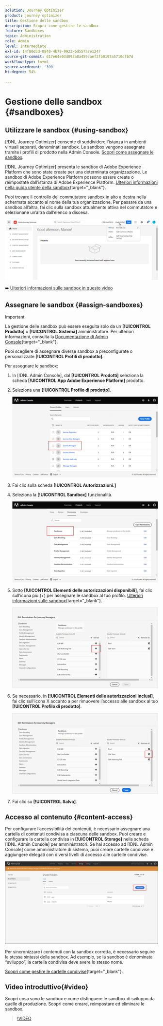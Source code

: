 ```yaml
---
solution: Journey Optimizer
product: journey optimizer
title: Gestione delle sandbox
description: Scopri come gestire le sandbox
feature: Sandboxes
topic: Administration
role: Admin
level: Intermediate
exl-id: 14f80d5d-0840-4b79-9922-6d557a7e1247
source-git-commit: d17e64e03d093a8a459caef2fb0197a5710dfb7d
workflow-type: tm+mt
source-wordcount: '390'
ht-degree: 54%

---
```


# Gestione delle sandbox {#sandboxes}

## Utilizzare le sandbox {#using-sandbox}

[!DNL Journey Optimizer] consente di suddividere l’istanza in ambienti virtuali separati, denominati sandbox.
Le sandbox vengono assegnate tramite i profili di prodotto nella Admin Console. [Scopri come assegnare le sandbox](permissions.md#create-product-profile).

[!DNL Journey Optimizer] presenta le sandbox di Adobe Experience Platform che sono state create per una determinata organizzazione.
Le sandbox di Adobe Experience Platform possono essere create o reimpostate dall’istanza di Adobe Experience Platform. [Ulteriori informazioni nella guida utente della sandbox](https://experienceleague.adobe.com/docs/experience-platform/sandbox/ui/user-guide.html?lang=it){target=&quot;_blank&quot;}.

Puoi trovare il controllo del commutatore sandbox in alto a destra nella schermata accanto al nome della tua organizzazione. Per passare da una sandbox all’altra, fai clic sulla sandbox attualmente attiva nel commutatore e selezionane un’altra dall’elenco a discesa.

![](assets/sandbox_5.png)

➡️ [Ulteriori informazioni sulle sandbox in questo video](#video)

## Assegnare le sandbox {#assign-sandboxes}

>[!IMPORTANT]
>
> La gestione delle sandbox può essere eseguita solo da un **[!UICONTROL Prodotto]** o **[!UICONTROL Sistema]** amministratore. Per ulteriori informazioni, consulta la [Documentazione di Admin Console](https://helpx.adobe.com/enterprise/admin-guide.html/enterprise/using/admin-roles.ug.html){target=&quot;_blank&quot;}.

Puoi scegliere di assegnare diverse sandbox a preconfigurate o personalizzate **[!UICONTROL Profili di prodotto]**.

Per assegnare le sandbox:

1. In [!DNL Admin Console], dal **[!UICONTROL Prodotti]** seleziona la scheda **[!UICONTROL App Adobe Experience Platform]** prodotto.

1. Seleziona una **[!UICONTROL Profilo di prodotto]**.

   ![](assets/sandbox_1.png)

1. Fai clic sulla scheda **[!UICONTROL Autorizzazioni.]**

1. Seleziona la **[!UICONTROL Sandbox]** funzionalità.

   ![](assets/sandbox_2.png)

1. Sotto **[!UICONTROL Elementi delle autorizzazioni disponibili]**, fai clic sull’icona più (+) per assegnare le sandbox al tuo profilo. [Ulteriori informazioni sulle sandbox](https://experienceleague.adobe.com/docs/experience-platform/sandbox/home.html?lang=it){target=&quot;_blank&quot;}.

   ![](assets/sandbox_3.png)

1. Se necessario, in **[!UICONTROL Elementi delle autorizzazioni inclusi]**, fai clic sull’icona X accanto a per rimuovere l’accesso alle sandbox al tuo **[!UICONTROL Profilo di prodotto]**.

   ![](assets/sandbox_4.png)

1. Fai clic su **[!UICONTROL Salva]**.

## Accesso al contenuto {#content-access}

Per configurare l’accessibilità dei contenuti, è necessario assegnare una cartella di contenuti condivisa a ciascuna delle sandbox. Puoi creare e configurare la cartella condivisa in **[!UICONTROL Storage]** nella scheda [!DNL Admin Console] per amministratori. Se hai accesso ad [!DNL Admin Console] come amministratore di sistema, puoi creare cartelle condivise e aggiungere delegati con diversi livelli di accesso alle cartelle condivise.

![](assets/do-not-localize/content_access.png)

Per sincronizzare i contenuti con la sandbox corretta, è necessario seguire la stessa sintassi della sandbox. Ad esempio, se la sandbox è denominata “sviluppo”, la cartella condivisa deve avere lo stesso nome.

[Scopri come gestire le cartelle condivise](https://helpx.adobe.com/enterprise/admin-guide.html/enterprise/using/manage-adobe-storage.ug.html){target=&quot;_blank&quot;}.

## Video introduttivo{#video}

Scopri cosa sono le sandbox e come distinguere le sandbox di sviluppo da quelle di produzione. Scopri come creare, reimpostare ed eliminare le sandbox.

>[!VIDEO](https://video.tv.adobe.com/v/334355?quality=12)
